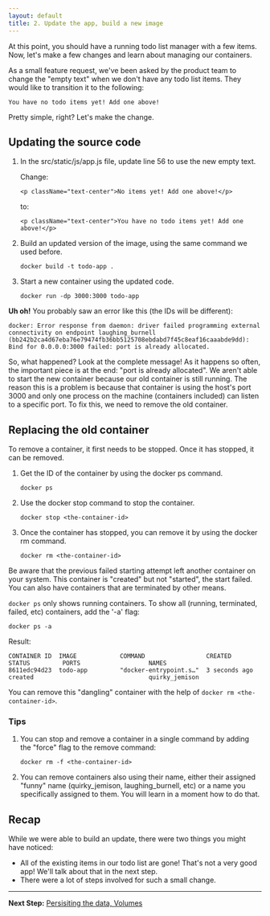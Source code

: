 ```yaml
---
layout: default
title: 2. Update the app, build a new image
---
```


At this point, you should have a running todo list manager with a few items. Now, let's make a few changes and learn about managing our containers.

As a small feature request, we've been asked by the product team to change the "empty text" when we don't have any todo list items. They would like to transition it to the following:

    You have no todo items yet! Add one above!

Pretty simple, right? Let's make the change.


## Updating the source code

1. In the src/static/js/app.js file, update line 56 to use the new empty text.

    Change:

    ```
    <p className="text-center">No items yet! Add one above!</p>
    ```

    to:

    ```
    <p className="text-center">You have no todo items yet! Add one above!</p>
    ```

2. Build an updated version of the image, using the same command we used before.

    ```
    docker build -t todo-app .
    ```

3. Start a new container using the updated code.

    ```
    docker run -dp 3000:3000 todo-app
    ```

**Uh oh!** You probably saw an error like this (the IDs will be different):

    docker: Error response from daemon: driver failed programming external connectivity on endpoint laughing_burnell 
    (bb242b2ca4d67eba76e79474fb36bb5125708ebdabd7f45c8eaf16caaabde9dd): Bind for 0.0.0.0:3000 failed: port is already allocated.

So, what happened? Look at the complete message! As it happens so often, the important piece is at the end: "port is already allocated". We aren't able to start the new container because our old container is still running. The reason this is a problem is because that container is using the host's port 3000 and only one process on the machine (containers included) can listen to a specific port. To fix this, we need to remove the old container.

## Replacing the old container

To remove a container, it first needs to be stopped. Once it has stopped, it can be removed. 

1. Get the ID of the container by using the docker ps command.

    ```
    docker ps
    ```

2. Use the docker stop command to stop the container.

    ```
    docker stop <the-container-id>
    ```

3. Once the container has stopped, you can remove it by using the docker rm command.

    ```
    docker rm <the-container-id>
    ```

Be aware that the previous failed starting attempt left another container on your system. This container is "created" but not "started", the start failed. You can also have containers that are terminated by other means. 

`docker ps` only shows running containers. To show all (running, terminated, failed, etc) containers, add the '-a' flag:

```
docker ps -a
```

Result:

```
CONTAINER ID  IMAGE            COMMAND                 CREATED         STATUS         PORTS                   NAMES
8611edc94d23  todo-app         "docker-entrypoint.s…"  3 seconds ago   created                                quirky_jemison
```

You can remove this "dangling" container with the help of `docker rm <the-container-id>`.

### Tips

1. You can stop and remove a container in a single command by adding the "force" flag to the remove command:
    
    ```
    docker rm -f <the-container-id>
    ```

2. You can remove containers also using their name, either their assigned "funny" name (quirky_jemison, laughing_burnell, etc) or a name you specifically assigned to them. You will learn in a moment how to do that.

## Recap

While we were able to build an update, there were two things you might have noticed:

* All of the existing items in our todo list are gone! That's not a very good app! We'll talk about that in the next step.
* There were a lot of steps involved for such a small change. 

---

**Next Step:** [Persisiting the data, Volumes](lab3.md) 